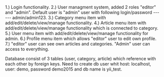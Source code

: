1.) Login functionality.
2.) User managment system, added 2 roles "editor" and "admin". Default user is "admin" user with following login/password   ------   admin/admin123. 
3.) Category menu item with add/edit/delete/view/manage functionality.
4.) Article menu item with add/edit/delete/view/manage functionality which is connected to category.
5.) User menu item with add/edit/delete/view/manage functionality for admin.
6.) Profile menu item which allows "editor" user to edit own profile.
7.) "editor" user can see own articles and categories. "Admin" user can access to everything.

Database consist of 3 tables (user, category, article) which reference with each other by foreign keys.
Need to create db user whit host: localhost, user: demo, password demo2015 and db name is yii_test.